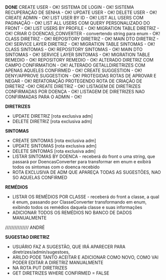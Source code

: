 **DONE**
CREATE USER - OK!
SISTEMA DE LOGIN - OK!
SISTEMA RECUPERAÇÃO DE SENHA - OK!
UPDATE USER - OK!
DELETE USER - OK!
CREATE ADMIN - OK!
LIST USER BY ID - OK!
LIST ALL USERS COM PAGINAÇÃO - OK!
LIST ALL USERS COM QUERY PERSONALIZADO DO FRONT - OK!
LIST USERS BY PROFILE - OK!
MIGRATION TABLE DIRETRIZ - OK!
CRIAR O DOENCAS_CONVERTER - convertendo string para enum - OK!
CLASS DIRETRIZ - OK!
REPOSITORY DIRETRIZ - OK!
MAIN DTO DIRETRIZ - OK!
SERVICE LAYER DIRETRIZ - OK!
MIGRATION TABLE SINTOMAS - OK!
CLASS SINTOMAS - OK!
REPOSITORY SINTOMAS - OK!
MAIN DTO SINTOMAS - OK!
SERVICE LAYER SINTOMAS - OK!
MIGRATION TABLE REMEDIO - OK!
REPOSITORY REMEDIO - OK!
ALTERADO DIRETRIZ COM CAMPO CONFIRMATION - OK!
ALTERADO GETALLDIRETRIZES COM APENAS AQUELES CONFIRMED - OK!
CREATE SUGGESTION - OK!
DENY/APPROVE SUGGESTION - OK!
PROTEGIDAS ROTAS DE APROVAR E NEGAR - OK!
REFATORAÇÃO PROTEGENDO ROTA DE CRIAÇÃO DE DIRETRIZ -OK!
CREATE DIRETRIZ - OK!
LISTAGEM DE DIRETRIZES CONFIRMADAS POR DOENÇA - OK!
LISTAGEM DE DIRETRIZES NAO CONFIRMADAS PARA O ADMIN - OK!




**DIRETRIZES** 
- UPDATE DIRETRIZ [rota exclusiva adm]
- DELETE DIRETRIZ [rota exclusiva adm]

**SINTOMAS**
- CREATE SINTOMAS [rota exclusiva adm]
- UPDATE SINTOMAS [rota exclusiva adm]
- DELETE SINTOMAS [rota exclusiva adm]
- LISTAR SINTOMAS BY DOENCA - receberá do front o uma string, que passará por DoencasConverter para transformar em enum
e exibirá todos os sintomas com o doenca recebido 
- ROTA EXCLUSIVA DE ADM QUE APAREÇA TODAS AS SUGESTÕES, NAO SO AQUELAS CONFIRMED

**REMÉDIOS**
- LISTAR OS REMÉDIOS POR CLASSE - receberá do front a classe, a qual é enum, passando por ClasseConverter transformando em enum, 
exibindo todos os remédios daquela classe e suas informações
- ADICIONAR TODOS OS REMÉDIOS NO BANCO DE DADOS MANUALMENTE

///////////////
ANDRÉ 

**SUGESTAO DIRETRIZ** 
- USUÁRIO FAZ A SUGESTÃO, QUE IRÁ APARECER PARA diretrizes/admin/sugestoes,
- ARILDO PODE TANTO ACEITAR E ADICIONAR COMO NOVO, COMO VAI PODER EDITAR A DIRETRIZ MANUALMENTE 
- NA ROTA PUT DIRETRIZES
- GET DIRETRIZES WHERE CONFIRMED = FALSE